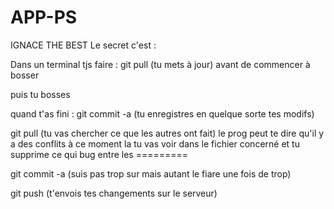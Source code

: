 APP-PS
======

IGNACE THE BEST 
Le secret c'est : 

Dans un terminal 
tjs faire : 
git pull (tu mets à jour) avant de commencer à bosser

puis tu bosses 

quand t'as fini : 
git commit -a (tu enregistres en quelque sorte tes modifs)

git pull (tu vas chercher ce que les autres ont fait) 
  le prog peut te dire qu'il y a des conflits à ce moment la tu vas voir dans le fichier concerné 
  et tu supprime ce qui bug entre les =========

git commit -a (suis pas trop sur mais autant le fiare une fois de trop)

git push (t'envois tes changements sur le serveur)  

